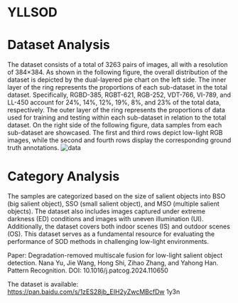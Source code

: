# YLLSOD
# Dataset Analysis
The dataset consists of a total of 3263 pairs of images, all with a resolution of 384×384. 
As shown in the following figure, the overall distribution of the dataset is depicted by the dual-layered pie chart on the left side. 
The inner layer of the ring represents the proportions of each sub-dataset in the total dataset. 
Specifically, RGBD-385, RGBT-621, RGB-252, VDT-766, VI-789, and LL-450 account for 24%, 14%, 12%, 19%, 8%, and 23% of the total data, respectively. 
The outer layer of the ring represents the proportions of data used for training and testing within each sub-dataset in relation to the total dataset. 
On the right side of the following figure, data samples from each sub-dataset are showcased.
The first and third rows depict low-light RGB images, while the second and fourth rows display the corresponding ground truth annotations.
![data](https://github.com/ynn1030/YLLSOD/assets/151114415/d2567942-68a4-4e8a-b8d8-ef7990142668)
# Category Analysis
The samples are categorized based on the size of salient objects into BSO (big salient object), SSO (small salient object), and MSO (multiple salient objects). The dataset also includes images captured under extreme darkness (ED) conditions and images with uneven illumination (UI). Additionally, the dataset covers both indoor scenes (IS) and outdoor scenes (OS). This dataset serves as a fundamental resource for evaluating the performance of SOD methods in challenging low-light environments.

Paper: Degradation-removed multiscale fusion for low-light salient object detection. Nana Yu, Jie Wang, Hong Shi, Zihao Zhang, and Yahong Han. Pattern Recognition. DOI: 10.1016/j.patcog.2024.110650

The dataset is available: https://pan.baidu.com/s/1zES28jb_EIH2yZwcMBcfDw     1y3n 
